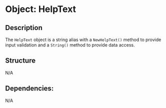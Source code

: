 Object: HelpText
================

## Description

The `HelpText` object is a string alias with a `NewHelpText()` method 
to provide input validation and a `String()` method to provide data
access.


## Structure

N/A

## Dependencies:

N/A
